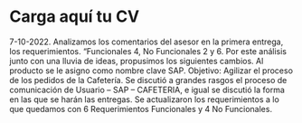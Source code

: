 # Carga aquí tu CV
7-10-2022. 
Analizamos los comentarios del asesor en la primera entrega, los requerimientos. “Funcionales 4, No Funcionales 2 y 6. Por este análisis junto con una lluvia de ideas, propusimos los siguientes cambios. Al producto se le asigno como nombre clave SAP. 
Objetivo: Agilizar el proceso de los pedidos de la Cafetería.
Se discutió a grandes rasgos el proceso de comunicación de Usuario – SAP – CAFETERIA, e igual se discutió la forma en las que se harán las entregas.
Se actualizaron los requerimientos a lo que quedamos con 6 Requerimientos Funcionales y 4 No Funcionales.
